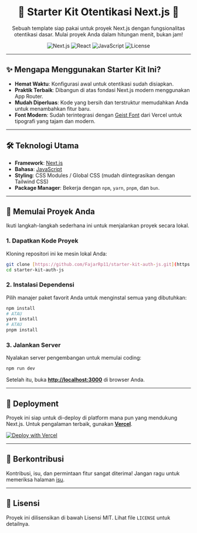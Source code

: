 <div align="center">
  <h1>🚀 Starter Kit Otentikasi Next.js 🚀</h1>
  <p>
    Sebuah template siap pakai untuk proyek Next.js dengan fungsionalitas otentikasi dasar. Mulai proyek Anda dalam hitungan menit, bukan jam!
  </p>
</div>

<div align="center">
  <!-- Badges -->
  <img src="https://img.shields.io/badge/Next.js-14.x-000000?style=for-the-badge&logo=nextdotjs&logoColor=white" alt="Next.js">
  <img src="https://img.shields.io/badge/React-18-61DAFB?style=for-the-badge&logo=react&logoColor=black" alt="React">
  <img src="https://img.shields.io/badge/JavaScript-ES6+-F7DF1E?style=for-the-badge&logo=javascript&logoColor=black" alt="JavaScript">
  <img src="https://img.shields.io/github/license/FajarRp11/starter-kit-auth-js?style=for-the-badge" alt="License">
</div>

---

## ✨ Mengapa Menggunakan Starter Kit Ini?

- **Hemat Waktu**: Konfigurasi awal untuk otentikasi sudah disiapkan.
- **Praktik Terbaik**: Dibangun di atas fondasi Next.js modern menggunakan App Router.
- **Mudah Diperluas**: Kode yang bersih dan terstruktur memudahkan Anda untuk menambahkan fitur baru.
- **Font Modern**: Sudah terintegrasi dengan [Geist Font](https://vercel.com/font) dari Vercel untuk tipografi yang tajam dan modern.

---

## 🛠️ Teknologi Utama

- **Framework**: [Next.js](https://nextjs.org/)
- **Bahasa**: [JavaScript](https://developer.mozilla.org/en-US/docs/Web/JavaScript)
- **Styling**: CSS Modules / Global CSS (mudah diintegrasikan dengan Tailwind CSS)
- **Package Manager**: Bekerja dengan `npm`, `yarn`, `pnpm`, dan `bun`.

---

## 🏁 Memulai Proyek Anda

Ikuti langkah-langkah sederhana ini untuk menjalankan proyek secara lokal.

### 1. Dapatkan Kode Proyek

Kloning repositori ini ke mesin lokal Anda:

```bash
git clone [https://github.com/FajarRp11/starter-kit-auth-js.git](https://github.com/FajarRp11/starter-kit-auth-js.git)
cd starter-kit-auth-js
```

### 2. Instalasi Dependensi

Pilih manajer paket favorit Anda untuk menginstal semua yang dibutuhkan:

```bash
npm install
# ATAU
yarn install
# ATAU
pnpm install
```

### 3. Jalankan Server

Nyalakan server pengembangan untuk memulai coding:

```bash
npm run dev
```

Setelah itu, buka **[http://localhost:3000](http://localhost:3000)** di browser Anda.

---

## 🚀 Deployment

Proyek ini siap untuk di-deploy di platform mana pun yang mendukung Next.js. Untuk pengalaman terbaik, gunakan [**Vercel**](https://vercel.com/new).

[![Deploy with Vercel](https://vercel.com/button)](https://vercel.com/new/clone?repository-url=https%3A%2F%2Fgithub.com%2FFajarRp11%2Fstarter-kit-auth-js)

---

## 🤝 Berkontribusi

Kontribusi, isu, dan permintaan fitur sangat diterima! Jangan ragu untuk memeriksa halaman [isu](https://github.com/FajarRp11/starter-kit-auth-js/issues).

---

## 📄 Lisensi

Proyek ini dilisensikan di bawah Lisensi MIT. Lihat file `LICENSE` untuk detailnya.

